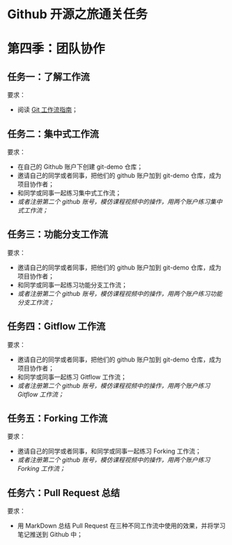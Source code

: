 # Github 开源之旅通关任务

# 第四季：团队协作

## 任务一：了解工作流

要求：
- 阅读 [Git 工作流指南](https://github.com/xirong/my-git/blob/master/git-workflow-tutorial.md)；  

## 任务二：集中式工作流

要求：
- 在自己的 Github 账户下创建 git-demo 仓库；
- 邀请自己的同学或者同事，把他们的 github 账户加到 git-demo 仓库，成为项目协作者；
- 和同学或同事一起练习集中式工作流；
- _或者注册第二个 github 账号，模仿课程视频中的操作，用两个账户练习集中式工作流；_

## 任务三：功能分支工作流

要求：
- 邀请自己的同学或者同事，把他们的 github 账户加到 git-demo 仓库，成为项目协作者；
- 和同学或同事一起练习功能分支工作流；
- _或者注册第二个 github 账号，模仿课程视频中的操作，用两个账户练习功能分支工作流；_

## 任务四：Gitflow 工作流

要求：
- 邀请自己的同学或者同事，把他们的 github 账户加到 git-demo 仓库，成为项目协作者；
- 和同学或同事一起练习 Gitflow 工作流；
- _或者注册第二个 github 账号，模仿课程视频中的操作，用两个账户练习 Gitflow 工作流；_

## 任务五：Forking 工作流

要求：
- 邀请自己的同学或者同事，和同学或同事一起练习 Forking 工作流；
- _或者注册第二个 github 账号，模仿课程视频中的操作，用两个账户练习 Forking 工作流；_

## 任务六：Pull Request 总结

要求：
- 用 MarkDown 总结 Pull Request 在三种不同工作流中使用的效果，并将学习笔记推送到 Github 中；  


